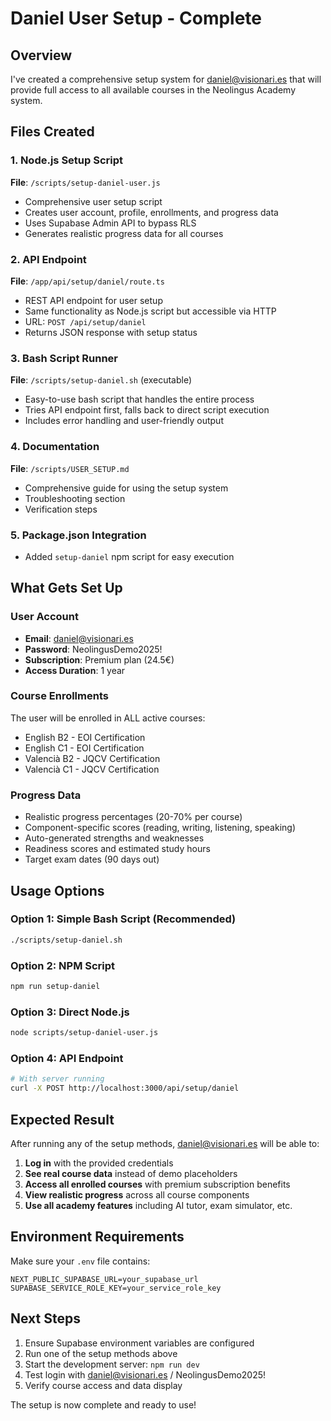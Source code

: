 # Daniel User Setup - Complete

## Overview
I've created a comprehensive setup system for daniel@visionari.es that will provide full access to all available courses in the Neolingus Academy system.

## Files Created

### 1. Node.js Setup Script
**File**: `/scripts/setup-daniel-user.js`
- Comprehensive user setup script
- Creates user account, profile, enrollments, and progress data
- Uses Supabase Admin API to bypass RLS
- Generates realistic progress data for all courses

### 2. API Endpoint
**File**: `/app/api/setup/daniel/route.ts`
- REST API endpoint for user setup
- Same functionality as Node.js script but accessible via HTTP
- URL: `POST /api/setup/daniel`
- Returns JSON response with setup status

### 3. Bash Script Runner
**File**: `/scripts/setup-daniel.sh` (executable)
- Easy-to-use bash script that handles the entire process
- Tries API endpoint first, falls back to direct script execution
- Includes error handling and user-friendly output

### 4. Documentation
**File**: `/scripts/USER_SETUP.md`
- Comprehensive guide for using the setup system
- Troubleshooting section
- Verification steps

### 5. Package.json Integration
- Added `setup-daniel` npm script for easy execution

## What Gets Set Up

### User Account
- **Email**: daniel@visionari.es
- **Password**: NeolingusDemo2025!
- **Subscription**: Premium plan (24.5€)
- **Access Duration**: 1 year

### Course Enrollments
The user will be enrolled in ALL active courses:
- English B2 - EOI Certification
- English C1 - EOI Certification
- Valencià B2 - JQCV Certification
- Valencià C1 - JQCV Certification

### Progress Data
- Realistic progress percentages (20-70% per course)
- Component-specific scores (reading, writing, listening, speaking)
- Auto-generated strengths and weaknesses
- Readiness scores and estimated study hours
- Target exam dates (90 days out)

## Usage Options

### Option 1: Simple Bash Script (Recommended)
```bash
./scripts/setup-daniel.sh
```

### Option 2: NPM Script
```bash
npm run setup-daniel
```

### Option 3: Direct Node.js
```bash
node scripts/setup-daniel-user.js
```

### Option 4: API Endpoint
```bash
# With server running
curl -X POST http://localhost:3000/api/setup/daniel
```

## Expected Result
After running any of the setup methods, daniel@visionari.es will be able to:

1. **Log in** with the provided credentials
2. **See real course data** instead of demo placeholders
3. **Access all enrolled courses** with premium subscription benefits
4. **View realistic progress** across all course components
5. **Use all academy features** including AI tutor, exam simulator, etc.

## Environment Requirements
Make sure your `.env` file contains:
```env
NEXT_PUBLIC_SUPABASE_URL=your_supabase_url
SUPABASE_SERVICE_ROLE_KEY=your_service_role_key
```

## Next Steps
1. Ensure Supabase environment variables are configured
2. Run one of the setup methods above
3. Start the development server: `npm run dev`
4. Test login with daniel@visionari.es / NeolingusDemo2025!
5. Verify course access and data display

The setup is now complete and ready to use!